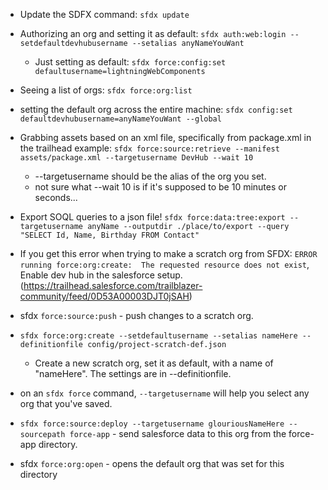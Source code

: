 * Update the SDFX command: `sfdx update`
* Authorizing an org and setting it as default: `sfdx auth:web:login --setdefaultdevhubusername --setalias anyNameYouWant`
    * Just setting as default: `sfdx force:config:set defaultusername=lightningWebComponents`
* Seeing a list of orgs: `sfdx force:org:list`
* setting the default org across the entire machine: `sfdx config:set defaultdevhubusername=anyNameYouWant --global`
* Grabbing assets based on an xml file, specifically from package.xml in the trailhead example: `sfdx force:source:retrieve --manifest assets/package.xml --targetusername DevHub --wait 10`
    * --targetusername should be the alias of the org you set.
    * not sure what --wait 10 is if it's supposed to be 10 minutes or seconds...

* Export SOQL queries to a json file! `sfdx force:data:tree:export --targetusername anyName --outputdir ./place/to/export --query "SELECT Id, Name, Birthday FROM Contact"`
* If you get this error when trying to make a scratch org from SFDX: `ERROR running force:org:create:  The requested resource does not exist`, Enable dev hub in the salesforce setup. (https://trailhead.salesforce.com/trailblazer-community/feed/0D53A00003DJT0jSAH)
* sfdx `force:source:push` - push changes to a scratch org.
* `sfdx force:org:create --setdefaultusername --setalias nameHere --definitionfile config/project-scratch-def.json`
    * Create a new scratch org, set it as default, with a name of "nameHere". The settings are in --definitionfile.
* on an `sfdx force` command, `--targetusername` will help you select any org that you've saved.
* `sfdx force:source:deploy --targetusername glouriousNameHere --sourcepath force-app` - send salesforce data to this org from the force-app directory.
* sfdx `force:org:open` - opens the default org that was set for this directory